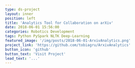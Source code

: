 ```yaml
---
type: ds-project
layout: inner
position: left
title: 'Analytics Tool for Collaboration on arXiv'
date: 2018-06-01 15:56:00
categories: Robotics Development
tags: Python PySpark NLTK Deep-Learning
featured_image: '/img/posts/2018-06-01-ArxivAnalytics.png'
project_link: 'https://github.com/tobiagru/ArxivAnalytics'
button_icon: 'github'
button_text: 'Visit Project'
lead_text: '...'
---
```


